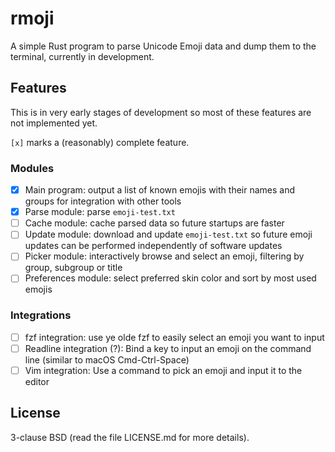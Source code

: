 # rmoji

A simple Rust program to parse Unicode Emoji data and dump them to the terminal,
currently in development.

## Features

This is in very early stages of development so most of these features are not
implemented yet.

`[x]` marks a (reasonably) complete feature.

### Modules

- [x] Main program: output a list of known emojis with their names and groups
  for integration with other tools
- [x] Parse module: parse `emoji-test.txt`
- [ ] Cache module: cache parsed data so future startups are faster
- [ ] Update module: download and update `emoji-test.txt` so future emoji
  updates can be performed independently of software updates
- [ ] Picker module: interactively browse and select an emoji, filtering by
  group, subgroup or title
- [ ] Preferences module: select preferred skin color and sort by most used
  emojis

### Integrations

- [ ] fzf integration: use ye olde fzf to easily select an emoji you want to
  input
- [ ] Readline integration (?): Bind a key to input an emoji on the command line
  (similar to macOS Cmd-Ctrl-Space)
- [ ] Vim integration: Use a command to pick an emoji and input it to the editor

## License

3-clause BSD (read the file LICENSE.md for more details).
